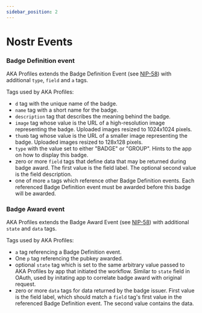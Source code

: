 ```yaml
---
sidebar_position: 2
---
```


# Nostr Events

### Badge Definition event

AKA Profiles extends the Badge Definition Event (see [NIP-58](https://github.com/nostr-protocol/nips/blob/master/58.md)) with additional `type`, `field` and `a` tags.

Tags used by AKA Profiles:

- `d` tag with the unique name of the badge.
- `name` tag with a short name for the badge.
- `description` tag that describes the meaning behind the badge.
- `image` tag whose value is the URL of a high-resolution image representing the badge. Uploaded images resized to 1024x1024 pixels.
- `thumb` tag whose value is the URL of a smaller image representing the badge. Uploaded images resized to 128x128 pixels.
- `type` with the value set to either "BADGE" or "GROUP". Hints to the app on how to display this badge.
- zero or more `field` tags that define data that may be returned during badge award. The first value is the field label. The optional second value is the field description.
- one of more `a` tags which reference other Badge Definition events. Each referenced Badge Definition event must be awarded before this badge will be awarded.

### Badge Award event

AKA Profiles extends the Badge Award Event (see [NIP-58](https://github.com/nostr-protocol/nips/blob/master/58.md)) with additional `state` and `data` tags.

Tags used by AKA Profiles:

- `a` tag referencing a Badge Definition event.
- One `p` tag referencing the pubkey awarded.
- optional `state` tag which is set to the same arbitrary value passed to AKA Profiles by app that initiated the workflow. Similar to `state` field in OAuth, used by initating app to correlate badge award with original request.
- zero or more `data` tags for data returned by the badge issuer. First value is the field label, which should match a `field` tag's first value in the referenced Badge Definition event. The second value contains the data.
